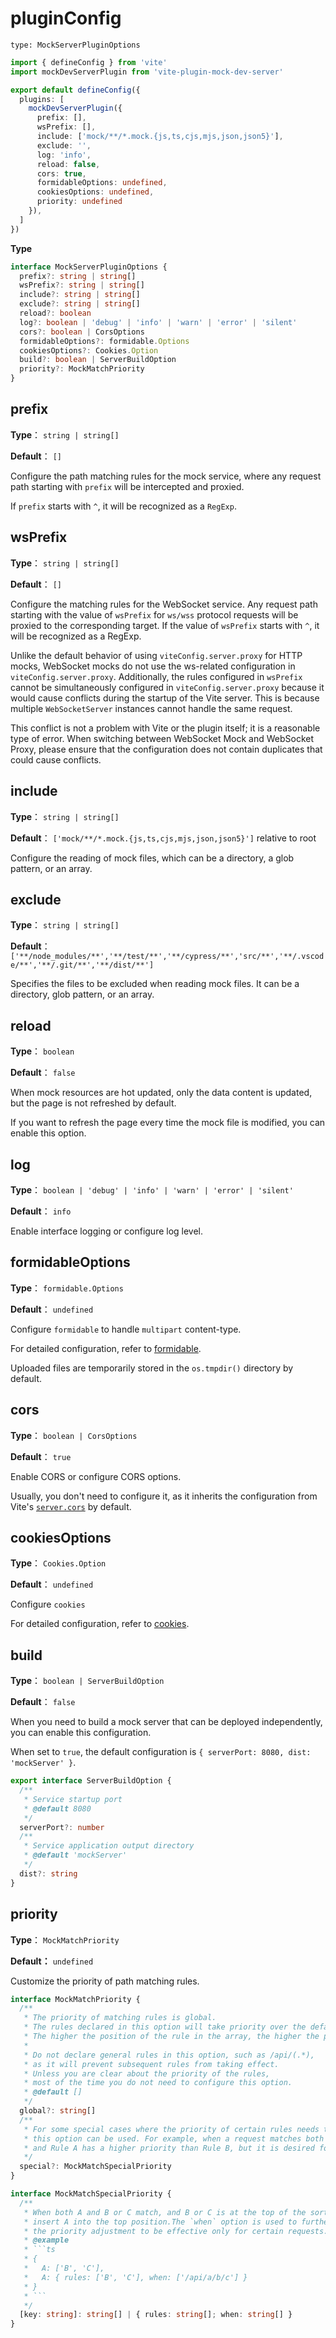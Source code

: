 # pluginConfig

`type: MockServerPluginOptions`

``` ts
import { defineConfig } from 'vite'
import mockDevServerPlugin from 'vite-plugin-mock-dev-server'

export default defineConfig({
  plugins: [
    mockDevServerPlugin({
      prefix: [],
      wsPrefix: [],
      include: ['mock/**/*.mock.{js,ts,cjs,mjs,json,json5}'],
      exclude: '',
      log: 'info',
      reload: false,
      cors: true,
      formidableOptions: undefined,
      cookiesOptions: undefined,
      priority: undefined
    }),
  ]
})
```

**Type**
``` ts
interface MockServerPluginOptions {
  prefix?: string | string[]
  wsPrefix?: string | string[]
  include?: string | string[]
  exclude?: string | string[]
  reload?: boolean
  log?: boolean | 'debug' | 'info' | 'warn' | 'error' | 'silent'
  cors?: boolean | CorsOptions
  formidableOptions?: formidable.Options
  cookiesOptions?: Cookies.Option
  build?: boolean | ServerBuildOption
  priority?: MockMatchPriority
}
```

## prefix

**Type**： `string | string[]`

**Default**： `[]`

Configure the path matching rules for the mock service, where any request path starting with `prefix` will be intercepted and proxied.

If `prefix` starts with `^`, it will be recognized as a `RegExp`.

## wsPrefix
  
**Type**： `string | string[]`

**Default**： `[]`

Configure the matching rules for the WebSocket service. Any request path starting with the value of `wsPrefix` for `ws/wss` protocol requests will be proxied to the corresponding target.
If the value of `wsPrefix` starts with `^`, it will be recognized as a RegExp.

Unlike the default behavior of using `viteConfig.server.proxy` for HTTP mocks, WebSocket mocks do not use the ws-related configuration in `viteConfig.server.proxy`. Additionally, the rules configured in `wsPrefix` cannot be simultaneously configured in `viteConfig.server.proxy` because it would cause conflicts during the startup of the Vite server. This is because multiple `WebSocketServer` instances cannot handle the same request.

This conflict is not a problem with Vite or the plugin itself; it is a reasonable type of error. When switching between WebSocket Mock and WebSocket Proxy, please ensure that the configuration does not contain duplicates that could cause conflicts.

## include

**Type**： `string | string[]`

**Default**：
`['mock/**/*.mock.{js,ts,cjs,mjs,json,json5}']`  relative to root

Configure the reading of mock files, which can be a directory, a glob pattern, or an array.


## exclude

**Type**： `string | string[]`

**Default**：
`['**/node_modules/**','**/test/**','**/cypress/**','src/**','**/.vscode/**','**/.git/**','**/dist/**']`

Specifies the files to be excluded when reading mock files. It can be a directory, glob pattern, or an array.

## reload

**Type**： `boolean`

**Default**： `false`

When mock resources are hot updated, only the data content is updated, but the page is not refreshed by default.

If you want to refresh the page every time the mock file is modified, you can enable this option.

## log

**Type**： `boolean | 'debug' | 'info' | 'warn' | 'error' | 'silent'`

**Default**： `info`

Enable interface logging or configure log level.

## formidableOptions

**Type**： `formidable.Options`

**Default**： `undefined`

Configure `formidable` to handle `multipart` content-type.

For detailed configuration, refer to [formidable](https://github.com/node-formidable/formidable#options).

Uploaded files are temporarily stored in the `os.tmpdir()` directory by default.

## cors

**Type**： `boolean | CorsOptions`

**Default**： `true`

Enable CORS or configure CORS options.

Usually, you don't need to configure it, as it inherits the configuration from Vite's [`server.cors`](https://vitejs.dev/config/server-options.html#server-cors) by default.

## cookiesOptions

**Type**： `Cookies.Option`

**Default**： `undefined`

Configure `cookies`

For detailed configuration, refer to [cookies](https://github.com/pillarjs/cookies#new-cookiesrequest-response--options).


## build

**Type**： `boolean | ServerBuildOption`

**Default**： `false`

When you need to build a mock server that can be deployed independently, you can enable this configuration.

When set to `true`, the default configuration is `{ serverPort: 8080, dist: 'mockServer' }`.

```ts
export interface ServerBuildOption {
  /**
   * Service startup port
   * @default 8080
   */
  serverPort?: number
  /**
   * Service application output directory
   * @default 'mockServer'
   */
  dist?: string
}
```

## priority

**Type**： `MockMatchPriority`

**Default：** `undefined`

Customize the priority of path matching rules.



```ts
interface MockMatchPriority {
  /**
   * The priority of matching rules is global.
   * The rules declared in this option will take priority over the default rules.
   * The higher the position of the rule in the array, the higher the priority.
   * 
   * Do not declare general rules in this option, such as /api/(.*), 
   * as it will prevent subsequent rules from taking effect. 
   * Unless you are clear about the priority of the rules, 
   * most of the time you do not need to configure this option.
   * @default []
   */
  global?: string[]
  /**
   * For some special cases where the priority of certain rules needs to be adjusted,
   * this option can be used. For example, when a request matches both Rule A and Rule B,
   * and Rule A has a higher priority than Rule B, but it is desired for Rule B to take effect.
   */
  special?: MockMatchSpecialPriority
}

interface MockMatchSpecialPriority {
  /**
   * When both A and B or C match, and B or C is at the top of the sort order,
   * insert A into the top position.The `when` option is used to further constrain
   * the priority adjustment to be effective only for certain requests.
   * @example
   * ```ts
   * {
   *   A: ['B', 'C'],
   *   A: { rules: ['B', 'C'], when: ['/api/a/b/c'] }
   * }
   * ```
   */
  [key: string]: string[] | { rules: string[]; when: string[] }
}
```
